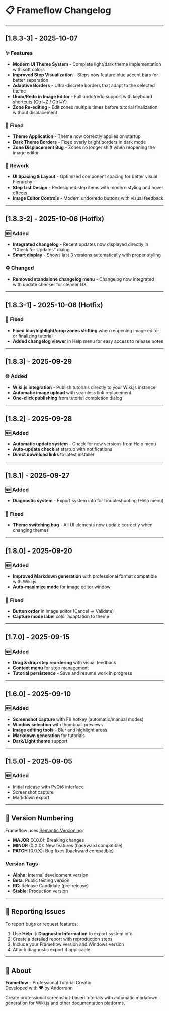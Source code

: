 # 📋 Frameflow Changelog

---

## [1.8.3-3] - 2025-10-07

### ✨ Features
- **Modern UI Theme System** - Complete light/dark theme implementation with soft colors
- **Improved Step Visualization** - Steps now feature blue accent bars for better separation
- **Adaptive Borders** - Ultra-discrete borders that adapt to the selected theme
- **Undo/Redo in Image Editor** - Full undo/redo support with keyboard shortcuts (Ctrl+Z / Ctrl+Y)
- **Zone Re-editing** - Edit zones multiple times before tutorial finalization without displacement

### 🐛 Fixed
- **Theme Application** - Theme now correctly applies on startup
- **Dark Theme Borders** - Fixed overly bright borders in dark mode
- **Zone Displacement Bug** - Zones no longer shift when reopening the image editor

### 🔄 Rework
- **UI Spacing & Layout** - Optimized component spacing for better visual hierarchy
- **Step List Design** - Redesigned step items with modern styling and hover effects
- **Image Editor Controls** - Modern undo/redo buttons with visual feedback

---

## [1.8.3-2] - 2025-10-06 (Hotfix)

### 🆕 Added
- **Integrated changelog** - Recent updates now displayed directly in "Check for Updates" dialog
- **Smart display** - Shows last 3 versions automatically with proper styling

### ♻️ Changed
- **Removed standalone changelog menu** - Changelog now integrated with update checker for cleaner UX

---

## [1.8.3-1] - 2025-10-06 (Hotfix)

### 🐛 Fixed
- **Fixed blur/highlight/crop zones shifting** when reopening image editor or finalizing tutorial
- **Added changelog viewer** in Help menu for easy access to release notes

---

## [1.8.3] - 2025-09-29

### 🌐 Added
- **Wiki.js integration** - Publish tutorials directly to your Wiki.js instance
- **Automatic image upload** with seamless link replacement
- **One-click publishing** from tutorial completion dialog

---

## [1.8.2] - 2025-09-28

### 🆕 Added
- **Automatic update system** - Check for new versions from Help menu
- **Auto-update check** at startup with notifications
- **Direct download links** to latest installer

---

## [1.8.1] - 2025-09-27

### 🆕 Added
- **Diagnostic system** - Export system info for troubleshooting (Help menu)

### 🐛 Fixed
- **Theme switching bug** - All UI elements now update correctly when changing themes

---

## [1.8.0] - 2025-09-20

### 🆕 Added
- **Improved Markdown generation** with professional format compatible with Wiki.js
- **Auto-maximize mode** for image editor window

### 🐛 Fixed
- **Button order** in image editor (Cancel → Validate)
- **Capture mode label** color adaptation to theme

---

## [1.7.0] - 2025-09-15

### 🆕 Added
- **Drag & drop step reordering** with visual feedback
- **Context menu** for step management
- **Tutorial persistence** - Save and resume work in progress

---

## [1.6.0] - 2025-09-10

### 🆕 Added
- **Screenshot capture** with F9 hotkey (automatic/manual modes)
- **Window selection** with thumbnail previews
- **Image editing tools** - Blur and highlight areas
- **Markdown generation** for tutorials
- **Dark/Light theme** support

---

## [1.5.0] - 2025-09-05

### 🆕 Added
- Initial release with PyQt6 interface
- Screenshot capture
- Markdown export

---

## 📝 Version Numbering

Frameflow uses [Semantic Versioning](https://semver.org/):

- **MAJOR** (X.0.0): Breaking changes
- **MINOR** (0.X.0): New features (backward compatible)
- **PATCH** (0.0.X): Bug fixes (backward compatible)

### Version Tags
- **Alpha**: Internal development version
- **Beta**: Public testing version
- **RC**: Release Candidate (pre-release)
- **Stable**: Production version

---

## 🐛 Reporting Issues

To report bugs or request features:

1. Use **Help → Diagnostic Information** to export system info
2. Create a detailed report with reproduction steps
3. Include your Frameflow version and Windows version
4. Attach diagnostic export if applicable

---

## 🏢 About

**Frameflow** - Professional Tutorial Creator  
Developed with ❤️ by Andorrann

Create professional screenshot-based tutorials with automatic markdown generation for Wiki.js and other documentation platforms.
